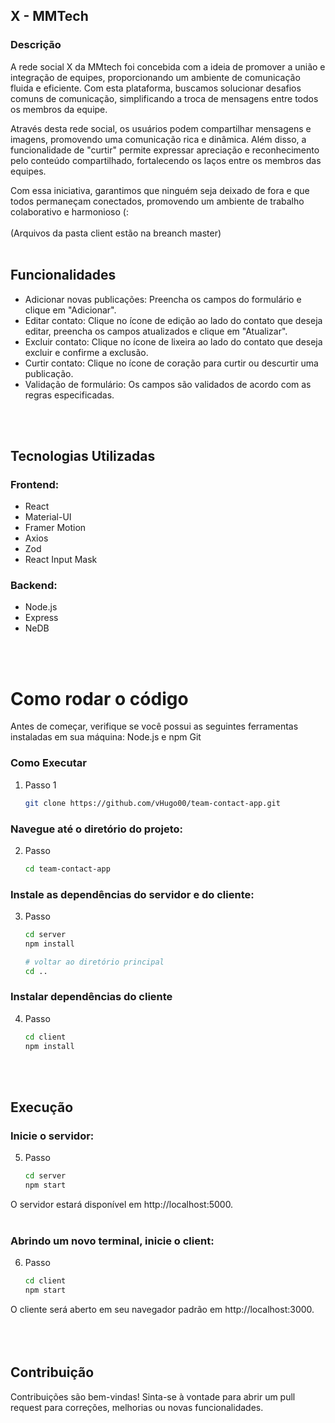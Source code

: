 ## X - MMTech

### Descrição


A rede social X da MMtech foi concebida com a ideia de promover a união e integração de equipes, proporcionando um ambiente de comunicação fluida e eficiente. Com esta plataforma, buscamos solucionar desafios comuns de comunicação, simplificando a troca de mensagens entre todos os membros da equipe.

Através desta rede social, os usuários podem compartilhar mensagens e imagens, promovendo uma comunicação rica e dinâmica. Além disso, a funcionalidade de "curtir" permite expressar apreciação e reconhecimento pelo conteúdo compartilhado, fortalecendo os laços entre os membros das equipes.

Com essa iniciativa, garantimos que ninguém seja deixado de fora e que todos permaneçam conectados, promovendo um ambiente de trabalho colaborativo e harmonioso (:
 <br><br>
(Arquivos da pasta client estão na breanch master)
<br><br>
## Funcionalidades
- Adicionar novas publicações: Preencha os campos do formulário e clique em "Adicionar".
- Editar contato: Clique no ícone de edição ao lado do contato que deseja editar, preencha os campos atualizados e clique em "Atualizar".
- Excluir contato: Clique no ícone de lixeira ao lado do contato que deseja excluir e confirme a exclusão.
- Curtir contato: Clique no ícone de coração para curtir ou descurtir uma publicação.  
- Validação de formulário: Os campos são validados de acordo com as regras especificadas.

<br><br>

## Tecnologias Utilizadas
### Frontend:
- React
- Material-UI
- Framer Motion
- Axios
- Zod
- React Input Mask
  
  
### Backend:
- Node.js
- Express
- NeDB

<br><br>

# Como rodar o código
Antes de começar, verifique se você possui as seguintes ferramentas instaladas em sua máquina:
Node.js e npm 
Git 


### Como Executar
1. Passo 1
   ```bash
   git clone https://github.com/vHugo00/team-contact-app.git
### Navegue até o diretório do projeto:

2. Passo 
   ```bash
   cd team-contact-app
### Instale as dependências do servidor e do cliente:
3. Passo 
   ```bash
   cd server
   npm install

   # voltar ao diretório principal
   cd ..
### Instalar dependências do cliente
4. Passo 
   ```bash
   cd client
   npm install

<br><br>

## Execução
###  Inicie o servidor:
5. Passo 
   ```bash
   cd server
   npm start
O servidor estará disponível em http://localhost:5000.
<br><br>

### Abrindo um novo terminal, inicie o client:
6. Passo 
   ```bash
   cd client
   npm start
O cliente será aberto em seu navegador padrão em http://localhost:3000.
<br><br><br><br>

## Contribuição
Contribuições são bem-vindas! Sinta-se à vontade para abrir um pull request para correções, melhorias ou novas funcionalidades.
